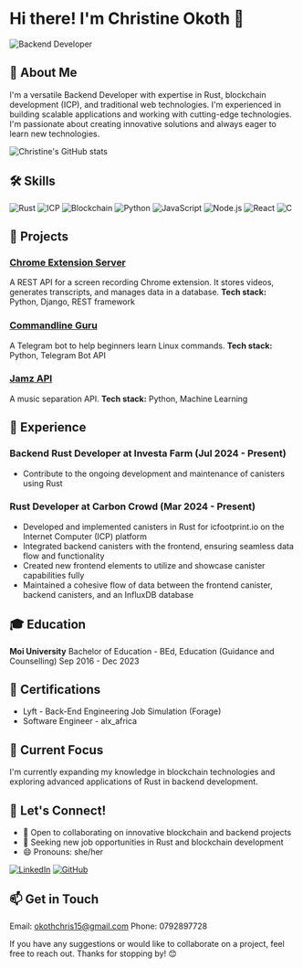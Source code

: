 # Hi there! I'm Christine Okoth 👋

![Backend Developer](https://img.shields.io/badge/-Backend%20Developer-blue)

## 💼 About Me

I'm a versatile Backend Developer with expertise in Rust, blockchain development (ICP), and traditional web technologies. I'm experienced in building scalable applications and working with cutting-edge technologies. I'm passionate about creating innovative solutions and always eager to learn new technologies.

![Christine's GitHub stats](https://github-readme-stats.vercel.app/api?username=chriss1525&show_icons=true&theme=radical)

## 🛠 Skills

![Rust](https://img.shields.io/badge/-Rust-000000?style=flat-square&logo=Rust&logoColor=white)
![ICP](https://img.shields.io/badge/-ICP-FFA500?style=flat-square&logo=dfinity&logoColor=white)
![Blockchain](https://img.shields.io/badge/-Blockchain-121D33?style=flat-square&logo=blockchain.com&logoColor=white)
![Python](https://img.shields.io/badge/-Python-3776AB?style=flat-square&logo=Python&logoColor=white)
![JavaScript](https://img.shields.io/badge/-JavaScript-F7DF1E?style=flat-square&logo=JavaScript&logoColor=black)
![Node.js](https://img.shields.io/badge/-Node.js-339933?style=flat-square&logo=Node.js&logoColor=white)
![React](https://img.shields.io/badge/-React-61DAFB?style=flat-square&logo=react&logoColor=black)
![C](https://img.shields.io/badge/-C-A8B9CC?style=flat-square&logo=C&logoColor=white)

## 🚀 Projects

### [Chrome Extension Server](https://github.com/chriss1525/chrome-extension-server)

A REST API for a screen recording Chrome extension. It stores videos, generates transcripts, and manages data in a database.
**Tech stack:** Python, Django, REST framework

### [Commandline Guru](https://github.com/chriss1525/Commandline_Guru)

A Telegram bot to help beginners learn Linux commands.
**Tech stack:** Python, Telegram Bot API

### [Jamz API](https://github.com/chriss1525/JamZ)

A music separation API.
**Tech stack:** Python, Machine Learning

## 💼 Experience

### **Backend Rust Developer** at Investa Farm (Jul 2024 - Present)

- Contribute to the ongoing development and maintenance of canisters using Rust

### **Rust Developer** at Carbon Crowd (Mar 2024 - Present)

- Developed and implemented canisters in Rust for icfootprint.io on the Internet Computer (ICP) platform
- Integrated backend canisters with the frontend, ensuring seamless data flow and functionality
- Created new frontend elements to utilize and showcase canister capabilities fully
- Maintained a cohesive flow of data between the frontend canister, backend canisters, and an InfluxDB database

## 🎓 Education

**Moi University**
Bachelor of Education - BEd, Education (Guidance and Counselling)
Sep 2016 - Dec 2023

## 🏅 Certifications

- Lyft - Back-End Engineering Job Simulation (Forage)
- Software Engineer - alx_africa

## 🌱 Current Focus

I'm currently expanding my knowledge in blockchain technologies and exploring advanced applications of Rust in backend development.

## 🤝 Let's Connect!

- 👯 Open to collaborating on innovative blockchain and backend projects
- 🔭 Seeking new job opportunities in Rust and blockchain development
- 😄 Pronouns: she/her

[![LinkedIn](https://img.shields.io/badge/-LinkedIn-0077B5?style=flat-square&logo=LinkedIn&logoColor=white)](https://www.linkedin.com/in/christine-okoth)
[![GitHub](https://img.shields.io/badge/-GitHub-181717?style=flat-square&logo=GitHub&logoColor=white)](https://github.com/chriss1525)

## 📫 Get in Touch

Email: okothchris15@gmail.com
Phone: 0792897728

If you have any suggestions or would like to collaborate on a project, feel free to reach out. Thanks for stopping by! 😊
